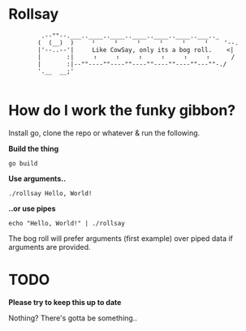 # Rollsay

```
         .--""--.___..____..____..____..____..____..___.._
        (  (__)  )     ⠃     ⠃     ⠃     ⠃     ⠃     ⠃    '--.
        |'--..--'|     Like CowSay, only its a bog roll.    <|
        |       :|     ⠰     ⠰     ⠰     ⠰     ⠰     ⠰      /
        |       :|--""----""----""----""----""----""---""-./
        '.__  __;'
        
```

# How do I work the funky gibbon?

Install go, clone the repo or whatever & run the following.

**Build the thing**
```
go build
```

**Use arguments..** 

```
./rollsay Hello, World!
```

**..or use pipes**

```
echo "Hello, World!" | ./rollsay
```

The bog roll will prefer arguments (first example) over piped data if arguments are provided.

# TODO

**Please try to keep this up to date**

Nothing? There's gotta be something..
